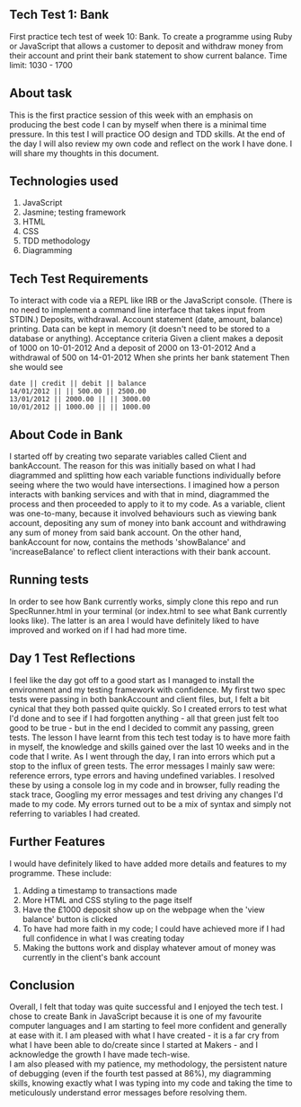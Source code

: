 ## Tech Test 1: Bank
First practice tech test of week 10: Bank. To create a programme using Ruby or JavaScript that allows a customer to deposit and withdraw money from their account and print their bank statement to show current balance.
Time limit: 1030 - 1700

## About task
This is the first practice session of this week with an emphasis on producing the best code I can by myself when there is a minimal time pressure.
In this test I will practice OO design and TDD skills. At the end of the day I will also review my own code and reflect on the work I have done. I will share my thoughts in this document.

## Technologies used
1. JavaScript
2. Jasmine; testing framework
3. HTML
4. CSS 
5. TDD methodology
6. Diagramming

## Tech Test Requirements
To interact with code via a REPL like IRB or the JavaScript console. (There is no need to implement a command line interface that takes input from STDIN.) Deposits, withdrawal. Account statement (date, amount, balance) printing. Data can be kept in memory (it doesn't need to be stored to a database or anything). Acceptance criteria
Given a client makes a deposit of 1000 on 10-01-2012 And a deposit of 2000 on 13-01-2012 And a withdrawal of 500 on 14-01-2012 When she prints her bank statement Then she would see

````
date || credit || debit || balance
14/01/2012 || || 500.00 || 2500.00
13/01/2012 || 2000.00 || || 3000.00
10/01/2012 || 1000.00 || || 1000.00
````

## About Code in Bank
I started off by creating two separate variables called Client and bankAccount. The reason for this was initially based on what I had diagrammed and splitting how each variable functions individually before seeing where the two would have intersections. I imagined how a person interacts with banking services and with that in mind, diagrammed the process and then proceeded to apply to it to my code. 
As a variable, client was one-to-many, because it involved behaviours such as viewing bank account, depositing any sum of money into bank account and withdrawing any sum of money from said bank account.
On the other hand, bankAccount for now, contains the methods 'showBalance' and 'increaseBalance' to reflect client interactions with their bank account.

## Running tests
In order to see how Bank currently works, simply clone this repo and run SpecRunner.html in your terminal (or index.html to see what Bank currently looks like). The latter is an area I would have definitely liked to have improved and worked on if I had had more time. 

## Day 1 Test Reflections
I feel like the day got off to a good start as I managed to install the environment and my testing framework with confidence. 
My first two spec tests were passing in both bankAccount and client files, but, I felt a bit cynical that they both passed quite quickly. So I created errors to test what I'd done and to see if I had forgotten anything - all that green just felt too good to be true - but in the end I decided to commit any passing, green tests.
The lesson I have learnt from this tech test today is to have more faith in myself, the knowledge and skills gained over the last 10 weeks and in the code that I write.
As I went through the day, I ran into errors which put a stop to the influx of green tests. The error messages I mainly saw were: reference errors, type errors and having undefined variables. I resolved these by using a console log in my code and in browser, fully reading the stack trace, Googling my error messages and test driving any changes I'd made to my code. 
My errors turned out to be a mix of syntax and simply not referring to variables I had created.

## Further Features
I would have definitely liked to have added more details and features to my programme. These include:
1. Adding a timestamp to transactions made
2. More HTML and CSS styling to the page itself
3. Have the £1000 deposit show up on the webpage when the 'view balance' button is clicked
4. To have had more faith in my code; I could have achieved more if I had full confidence in what I was creating today
5. Making the buttons work and display whatever amout of money was currently in the client's bank account

## Conclusion
Overall, I felt that today was quite successful and I enjoyed the tech test. I chose to create Bank in JavaScript because it is one of my favourite computer languages and I am starting to feel more confident and generally at ease with it. 
I am pleased with what I have created - it is a far cry from what I have been able to do/create since I started at Makers - and I acknowledge the growth I have made tech-wise.\
I am also pleased with my patience, my methodology, the persistent nature of debugging (even if the fourth test passed at 86%), my diagramming skills, knowing exactly what I was typing into my code and taking the time to meticulously understand error messages before resolving them.



